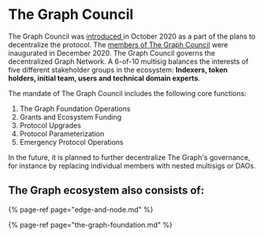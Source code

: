 # The Graph Council

The Graph Council was [introduced ](https://thegraph.com/blog/introducing-the-graph-council)in October 2020 as a part of the plans to decentralize the protocol. The [members of The Graph Council](https://thegraph.com/blog/inaugurating-council-and-grants) were inaugurated in December 2020. The Graph Council governs the decentralized Graph Network. A 6-of-10 multisig balances the interests of five different stakeholder groups in the ecosystem: **Indexers, token holders, initial team, users and technical domain experts**.

The mandate of The Graph Council includes the following core functions:

1. The Graph Foundation Operations
2. Grants and Ecosystem Funding
3. Protocol Upgrades
4. Protocol Parameterization
5. Emergency Protocol Operations

In the future, it is planned to further decentralize The Graph's governance, for instance by replacing individual members with nested multisigs or DAOs.

## The Graph ecosystem also consists of:

{% page-ref page="edge-and-node.md" %}

{% page-ref page="the-graph-foundation.md" %}

